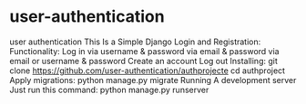 # user-authentication
user authentication 
 This Is a Simple Django Login and Registration:
Functionality:
        Log in
        via username & password
        via email & password
        via email or username & password
        Create an account
        Log out
Installing:
          git clone https://github.com/user-authentication/authprojecte
          cd authproject
Apply migrations:
       python manage.py migrate
Running
A development server
Just run this command:
          python manage.py runserver
